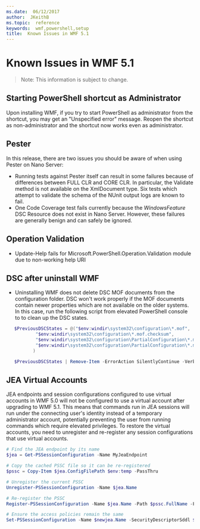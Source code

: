 ```yaml
---
ms.date:  06/12/2017
author:  JKeithB
ms.topic:  reference
keywords:  wmf,powershell,setup
title:  Known Issues in WMF 5.1
---
```


# Known Issues in WMF 5.1 #

> Note: This information is subject to change.

## Starting PowerShell shortcut as Administrator
Upon installing WMF, if you try to start PowerShell as administrator from the shortcut, you may get an "Unspecified error" message.
Reopen the shortcut as non-administrator and the shortcut now works even as administrator.

## Pester
In this release, there are two issues you should be aware of when using Pester on Nano Server:

* Running tests against Pester itself can result in some failures because of differences between FULL CLR and CORE CLR. In particular, the Validate method is not available on the XmlDocument type. Six tests which attempt to validate the schema of the NUnit output logs are known to fail.
* One Code Coverage test fails currently because the *WindowsFeature* DSC Resource does not exist in Nano Server. However, these failures are generally benign and can safely be ignored.

## Operation Validation

* Update-Help fails for Microsoft.PowerShell.Operation.Validation module due to non-working help URI

## DSC after uninstall WMF
* Uninstalling WMF does not delete DSC MOF documents from the configuration folder. DSC won't work properly if the MOF documents contain newer properties which are not available on the older systems. In this case, run the following script from elevated PowerShell console to to clean up the DSC states.
 ```powershell
    $PreviousDSCStates = @("$env:windir\system32\configuration\*.mof",
            "$env:windir\system32\configuration\*.mof.checksum",
            "$env:windir\system32\configuration\PartialConfiguration\*.mof",
            "$env:windir\system32\configuration\PartialConfiguration\*.mof.checksum"
           )

    $PreviousDSCStates | Remove-Item -ErrorAction SilentlyContinue -Verbose
 ```

## JEA Virtual Accounts
JEA endpoints and session configurations configured to use virtual accounts in WMF 5.0 will not be configured to use a virtual account after upgrading to WMF 5.1.
This means that commands run in JEA sessions will run under the connecting user's identity instead of a temporary administrator account, potentially preventing the user from running commands which require elevated privileges.
To restore the virtual accounts, you need to unregister and re-register any session configurations that use virtual accounts.

```powershell
# Find the JEA endpoint by its name
$jea = Get-PSSessionConfiguration -Name MyJeaEndpoint

# Copy the cached PSSC file so it can be re-registered
$pssc = Copy-Item $jea.ConfigFilePath $env:temp -PassThru

# Unregister the current PSSC
Unregister-PSSessionConfiguration -Name $jea.Name

# Re-register the PSSC
Register-PSSessionConfiguration -Name $jea.Name -Path $pssc.FullName -Force

# Ensure the access policies remain the same
Set-PSSessionConfiguration -Name $newjea.Name -SecurityDescriptorSddl $jea.SecurityDescriptorSddl
```